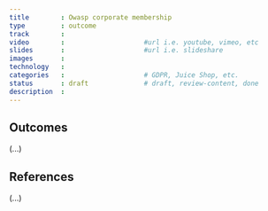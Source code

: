 ```yaml
---
title        : Owasp corporate membership
type         : outcome
track        :
video        :                    #url i.e. youtube, vimeo, etc
slides       :                    #url i.e. slideshare
images       :
technology   :
categories   :                    # GDPR, Juice Shop, etc.
status       : draft              # draft, review-content, done
description  :
---
```


## Outcomes

(...)

## References

(...)
